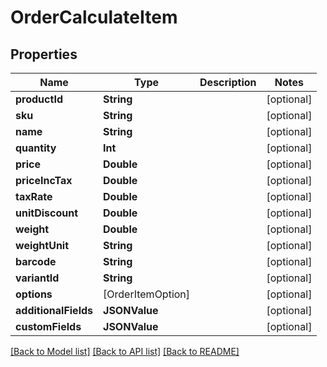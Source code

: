 # OrderCalculateItem

## Properties
Name | Type | Description | Notes
------------ | ------------- | ------------- | -------------
**productId** | **String** |  | [optional] 
**sku** | **String** |  | [optional] 
**name** | **String** |  | [optional] 
**quantity** | **Int** |  | [optional] 
**price** | **Double** |  | [optional] 
**priceIncTax** | **Double** |  | [optional] 
**taxRate** | **Double** |  | [optional] 
**unitDiscount** | **Double** |  | [optional] 
**weight** | **Double** |  | [optional] 
**weightUnit** | **String** |  | [optional] 
**barcode** | **String** |  | [optional] 
**variantId** | **String** |  | [optional] 
**options** | [OrderItemOption] |  | [optional] 
**additionalFields** | **JSONValue** |  | [optional] 
**customFields** | **JSONValue** |  | [optional] 

[[Back to Model list]](../README.md#documentation-for-models) [[Back to API list]](../README.md#documentation-for-api-endpoints) [[Back to README]](../README.md)


